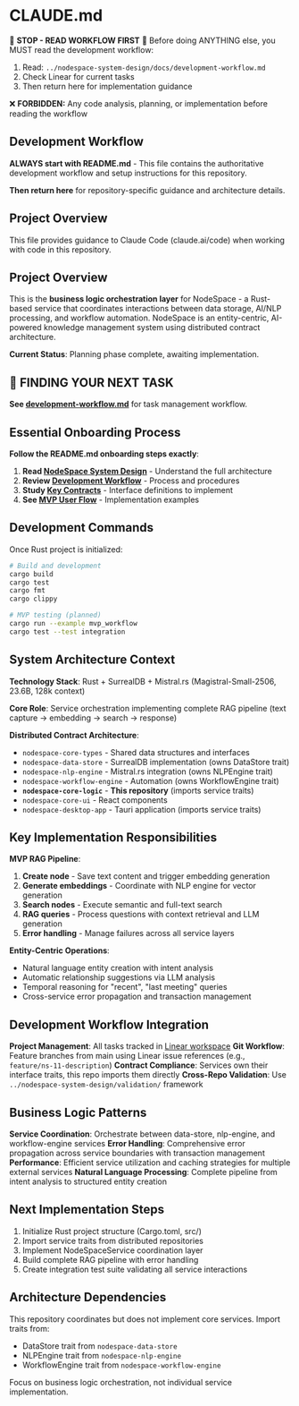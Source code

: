 # CLAUDE.md

🚨 **STOP - READ WORKFLOW FIRST** 🚨
Before doing ANYTHING else, you MUST read the development workflow:
1. Read: `../nodespace-system-design/docs/development-workflow.md`
2. Check Linear for current tasks
3. Then return here for implementation guidance

❌ **FORBIDDEN:** Any code analysis, planning, or implementation before reading the workflow

## Development Workflow
**ALWAYS start with README.md** - This file contains the authoritative development workflow and setup instructions for this repository.

**Then return here** for repository-specific guidance and architecture details.

## Project Overview

This file provides guidance to Claude Code (claude.ai/code) when working with code in this repository.

## Project Overview

This is the **business logic orchestration layer** for NodeSpace - a Rust-based service that coordinates interactions between data storage, AI/NLP processing, and workflow automation. NodeSpace is an entity-centric, AI-powered knowledge management system using distributed contract architecture.

**Current Status**: Planning phase complete, awaiting implementation.

## 🎯 FINDING YOUR NEXT TASK

**See [development-workflow.md](../nodespace-system-design/docs/development-workflow.md)** for task management workflow.

## Essential Onboarding Process

**Follow the README.md onboarding steps exactly**:

1. **Read [NodeSpace System Design](../nodespace-system-design/README.md)** - Understand the full architecture
2. **Review [Development Workflow](../nodespace-system-design/docs/development-workflow.md)** - Process and procedures
3. **Study [Key Contracts](../nodespace-system-design/contracts/)** - Interface definitions to implement
4. **See [MVP User Flow](../nodespace-system-design/examples/mvp-user-flow.md)** - Implementation examples

## Development Commands

Once Rust project is initialized:

```bash
# Build and development
cargo build
cargo test
cargo fmt
cargo clippy

# MVP testing (planned)
cargo run --example mvp_workflow
cargo test --test integration
```

## System Architecture Context

**Technology Stack**: Rust + SurrealDB + Mistral.rs (Magistral-Small-2506, 23.6B, 128k context)

**Core Role**: Service orchestration implementing complete RAG pipeline (text capture → embedding → search → response)

**Distributed Contract Architecture**:
- `nodespace-core-types` - Shared data structures and interfaces  
- `nodespace-data-store` - SurrealDB implementation (owns DataStore trait)
- `nodespace-nlp-engine` - Mistral.rs integration (owns NLPEngine trait)
- `nodespace-workflow-engine` - Automation (owns WorkflowEngine trait)
- **`nodespace-core-logic`** - **This repository** (imports service traits)
- `nodespace-core-ui` - React components
- `nodespace-desktop-app` - Tauri application (imports service traits)

## Key Implementation Responsibilities

**MVP RAG Pipeline**:
1. **Create node** - Save text content and trigger embedding generation
2. **Generate embeddings** - Coordinate with NLP engine for vector generation  
3. **Search nodes** - Execute semantic and full-text search
4. **RAG queries** - Process questions with context retrieval and LLM generation
5. **Error handling** - Manage failures across all service layers

**Entity-Centric Operations**:
- Natural language entity creation with intent analysis
- Automatic relationship suggestions via LLM analysis
- Temporal reasoning for "recent", "last meeting" queries
- Cross-service error propagation and transaction management

## Development Workflow Integration

**Project Management**: All tasks tracked in [Linear workspace](https://linear.app/nodespace)
**Git Workflow**: Feature branches from main using Linear issue references (e.g., `feature/ns-11-description`)
**Contract Compliance**: Services own their interface traits, this repo imports them directly
**Cross-Repo Validation**: Use `../nodespace-system-design/validation/` framework

## Business Logic Patterns

**Service Coordination**: Orchestrate between data-store, nlp-engine, and workflow-engine services
**Error Handling**: Comprehensive error propagation across service boundaries with transaction management
**Performance**: Efficient service utilization and caching strategies for multiple external services
**Natural Language Processing**: Complete pipeline from intent analysis to structured entity creation

## Next Implementation Steps

1. Initialize Rust project structure (Cargo.toml, src/)
2. Import service traits from distributed repositories
3. Implement NodeSpaceService coordination layer
4. Build complete RAG pipeline with error handling
5. Create integration test suite validating all service interactions

## Architecture Dependencies

This repository coordinates but does not implement core services. Import traits from:
- DataStore trait from `nodespace-data-store`
- NLPEngine trait from `nodespace-nlp-engine`  
- WorkflowEngine trait from `nodespace-workflow-engine`

Focus on business logic orchestration, not individual service implementation.